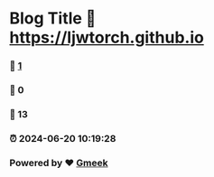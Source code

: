 # Blog Title :link: https://ljwtorch.github.io 
### :page_facing_up: [1](https://ljwtorch.github.io/tag.html) 
### :speech_balloon: 0 
### :hibiscus: 13 
### :alarm_clock: 2024-06-20 10:19:28 
### Powered by :heart: [Gmeek](https://github.com/Meekdai/Gmeek)
